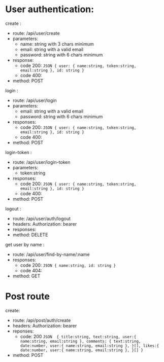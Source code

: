 # User authentication:

create :

-   route: /api/user/create
-   parameters:
    -   name: string with 3 chars minimum
    -   email: string with a valid email
    -   password: string with 6 chars minimum
-   response: 
    - code 200:
        `JSON
{
user: {
    name:string,
    token:string,
    email:string
},
id: string
}` 
    -   code 400:
-   method: POST

login :

-   route: /api/user/login
-   parameters:
    -   email: string with a valid email
    -   password: string with 6 chars minimum
-   responses:
    -   code 200:
    `JSON
{
user: {
    name:string,
    token:string,
    email:string
},
id: string
}`
    -   code 400:
-   method: POST

login-token :

-   route: /api/user/login-token
-   parameters:
    -   token:string
-   responses:
    -   code 200:
    `JSON
{
user: {
    name:string,
    token:string,
    email:string
},
id: string
}`
    -   code 400:
-   method: POST

logout :

-   route: /api/user/auth/logout
-   headers:
    Authorization: bearer
-   responses:
-   method: DELETE

get user by name :

-   route: /api/user/find-by-name/:name
-   responses:
    -   code 200:
    `JSON
{
name:string,
id: string
}`
    -   code 404:
-   method: GET

# Post route

create:
-   route: /api/post/auth/create
-   headers: Authorization: bearer
-   reponses:
    -   code: 200 `JSON 
    {
        title:string,
        text:string,
        user:{
            name:string,
            email:string
        },
        comments: {
            text:string,
            date:number,
            user:{
                name:string,
                email:string
            },
            }[],
        likes:{
            date:number,
            user:{
                name:string,
                email:string
            },
        }[]
    }
    `
-   method: POST